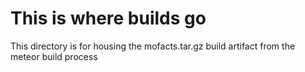 # This is where builds go

This directory is for housing the mofacts.tar.gz build artifact from the meteor build process